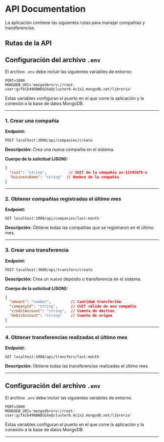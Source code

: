 # API Documentation

La aplicación contiene las siguientes rutas para manejar compañías y transferencias.

## Rutas de la API

## Configuración del archivo `.env`
El archivo `.env` debe incluir las siguientes variables de entorno:

```dotenv
PORT=3000
MONGODB_URI='mongodb+srv://root-user:gcfkCb490BWDGGXe@cluster0.4c1x2.mongodb.net/libreria'
```

Estas variables configuran el puerto en el que corre la aplicación y la conexión a la base de datos MongoDB.

---
### 1. Crear una compañía
**Endpoint:**
```
POST localhost:3000/api/companies/create
```

**Descripción:**
Crea una nueva compañía en el sistema.

**Cuerpo de la solicitud (JSON):**
```json
{
  "cuit": "string",          // CUIT de la compañía xx-12345678-x
  "businessName": "string"  // Nombre de la compañía
}
```

---

### 2. Obtener compañías registradas el último mes
**Endpoint:**
```
GET localhost:3000/api/companies/last-month
```

**Descripción:**
Obtiene todas las compañías que se registraron en el último mes.

---

### 3. Crear una transferencia
**Endpoint:**
```
POST localhost:3000/api/transfers/create
```

**Descripción:**
Crea un nuevo depósito o transferencia en el sistema.

**Cuerpo de la solicitud (JSON):**
```json
{
  "amount": "number",         // Cantidad transferida
  "companyId": "string",      // CUIT válido de una compañía
  "creditAccount": "string",  // Cuenta de destino
  "debitAccount": "string"    // Cuenta de origen
}
```

---

### 4. Obtener transferencias realizadas el último mes
**Endpoint:**
```
GET localhost:3000/api/transfers/last-month
```

**Descripción:**
Obtiene todas las transferencias realizadas el último mes.

---

## Configuración del archivo `.env`
El archivo `.env` debe incluir las siguientes variables de entorno:

```dotenv
PORT=3000
MONGODB_URI='mongodb+srv://root-user:gcfkCb490BWDGGXe@cluster0.4c1x2.mongodb.net/libreria'
```

Estas variables configuran el puerto en el que corre la aplicación y la conexión a la base de datos MongoDB.

---
